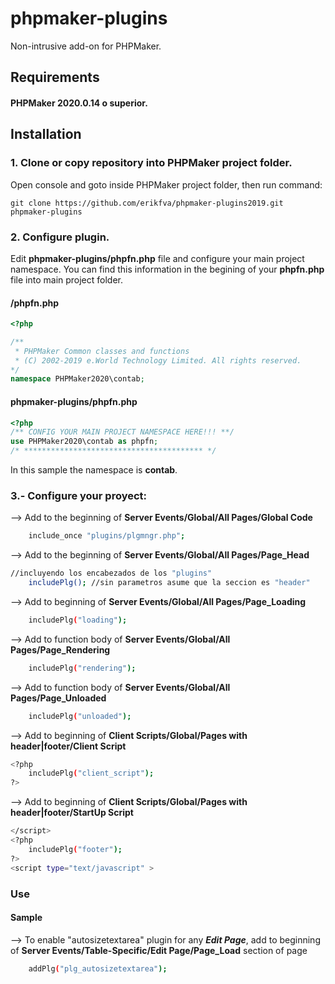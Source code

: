 # phpmaker-plugins

Non-intrusive add-on for PHPMaker.

## Requirements

#### PHPMaker 2020.0.14 o superior.

## Installation

### 1. Clone or copy repository into PHPMaker project folder.

Open console and goto inside PHPMaker project folder, then run command:

```Git
git clone https://github.com/erikfva/phpmaker-plugins2019.git phpmaker-plugins
```

### 2. Configure plugin.

Edit **phpmaker-plugins/phpfn.php** file and configure your main project namespace. You can find this information in the begining of your **phpfn.php** file into main project folder.

#### <Project folder>/phpfn.php

```PHP
<?php

/**
 * PHPMaker Common classes and functions
 * (C) 2002-2019 e.World Technology Limited. All rights reserved.
*/
namespace PHPMaker2020\contab;
```

#### phpmaker-plugins/phpfn.php

```PHP
<?php
/** CONFIG YOUR MAIN PROJECT NAMESPACE HERE!!! **/
use PHPMaker2020\contab as phpfn;
/* **************************************** */
```

In this sample the namespace is **contab**.

### 3.- Configure your proyect:

--> Add to the beginning of **Server Events/Global/All Pages/Global Code**

```sh
	include_once "plugins/plgmngr.php";
```

--> Add to the beginning of **Server Events/Global/All Pages/Page_Head**

```sh
//incluyendo los encabezados de los "plugins"
	includePlg(); //sin parametros asume que la seccion es "header"
```

--> Add to beginning of **Server Events/Global/All Pages/Page_Loading**

```sh
	includePlg("loading");
```

--> Add to function body of **Server Events/Global/All Pages/Page_Rendering**

```sh
	includePlg("rendering");
```

--> Add to function body of **Server Events/Global/All Pages/Page_Unloaded**

```sh
	includePlg("unloaded");
```

--> Add to beginning of **Client Scripts/Global/Pages with header|footer/Client Script**

```sh
<?php
	includePlg("client_script");
?>
```

--> Add to beginning of **Client Scripts/Global/Pages with header|footer/StartUp Script**

```sh
</script>
<?php
	includePlg("footer");
?>
<script type="text/javascript" >
```

### Use

#### Sample

--> To enable "autosizetextarea" plugin for any **_Edit Page_**,
add to beginning of **Server Events/Table-Specific/Edit Page/Page_Load** section of page

```sh
	addPlg("plg_autosizetextarea");
```
